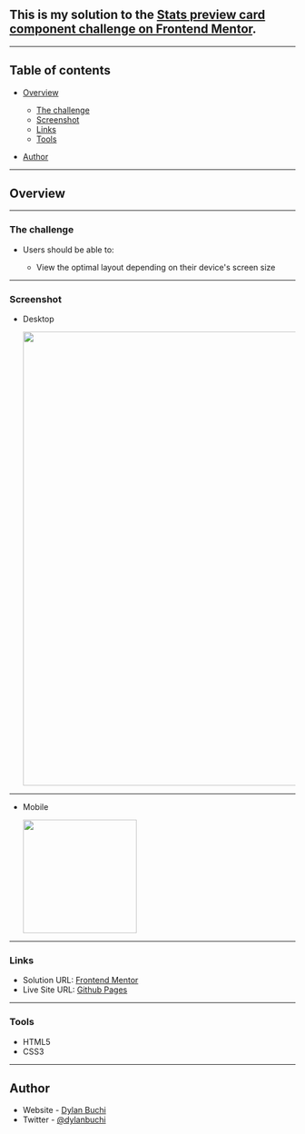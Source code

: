 ## This is my solution to the [Stats preview card component challenge on Frontend Mentor](https://www.frontendmentor.io/challenges/stats-preview-card-component-8JqbgoU62).

---

## Table of contents

-   [Overview](#overview)

    -   [The challenge](#the-challenge)
    -   [Screenshot](#screenshot)
    -   [Links](#links)
    -   [Tools](#tools)

-   [Author](#author)

---

## Overview
---
### The challenge

-   Users should be able to:

    -   View the optimal layout depending on their device's screen size
---
### Screenshot

-   Desktop

    <img src="https://user-images.githubusercontent.com/52018183/122691700-b51b4780-d207-11eb-9899-d547b15eafea.png" width=800>

---

-   Mobile

     <img src="https://user-images.githubusercontent.com/52018183/122691638-53f37400-d207-11eb-95ce-c888a8ed5565.png" width=200>
---
### Links

-   Solution URL: [Frontend Mentor](https://www.frontendmentor.io/solutions/stats-preview-card-component-solution-with-html5-and-css3-vf1tKkN7B)
-   Live Site URL: [Github Pages](https://dylanbuchi.github.io/stats-preview-card-component/)
---
### Tools

-   HTML5
-   CSS3
---
## Author

-   Website - [Dylan Buchi](https://dylanbuchi.pythonanywhere.com/)
-   Twitter - [@dylanbuchi](https://www.twitter.com/dylanbuchi)
